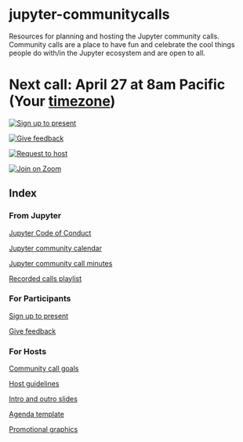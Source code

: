 # jupyter-communitycalls
Resources for planning and hosting the Jupyter community calls. Community calls are a place to have fun and celebrate the cool things people do with/in the Jupyter ecosystem and are open to all.

# Next call: April 27 at 8am Pacific (Your [timezone](https://arewemeetingyet.com/Los%20Angeles/2021-04-27/08:00/Jupyter%20Community%20Call))

[![Sign up to present](https://img.shields.io/badge/-Sign%20up%20to%20present-orange)](https://hackmd.io/-ig1jKW4SK-8xFc3Sm_-eA)

[![Give feedback](https://img.shields.io/badge/-Give%20feedback-blue)](https://docs.google.com/forms/d/e/1FAIpQLScwfYswVhafS9PVIoQYepIExq3f-FP7EmsAFULCiTIgc7mRSA/viewform?usp=sf_link)

[![Request to host](https://img.shields.io/badge/-Request%20to%20host-blueviolet)](https://gitter.im/isabela-pf)

[![Join on Zoom](https://img.shields.io/badge/-Join%20on%20Zoom-brightgreen)](https://zoom.us/my/jovyan?pwd=c0JZTHlNdS9Sek9vdzR3aTJ4SzFTQT09)

## Index

### From Jupyter
[Jupyter Code of Conduct](https://jupyter.org/conduct)

[Jupyter community calendar](https://jupyter.readthedocs.io/en/latest/community/content-community.html#jupyter-community-meetings)

[Jupyter community call minutes](https://jupyter.readthedocs.io/en/latest/community/community-call-notes/index.html)

[Recorded calls playlist](https://www.youtube.com/playlist?list=PLUrHeD2K9Cmkoamm4NjLmvXC4Y6E1o8SP)

### For Participants
[Sign up to present](https://hackmd.io/-ig1jKW4SK-8xFc3Sm_-eA)

[Give feedback](https://docs.google.com/forms/d/e/1FAIpQLScwfYswVhafS9PVIoQYepIExq3f-FP7EmsAFULCiTIgc7mRSA/viewform?usp=sf_link)

### For Hosts

[Community call goals](https://github.com/isabela-pf/jupyter-communitycalls/blob/main/goals.md)

[Host guidelines](https://github.com/isabela-pf/jupyter-communitycalls/blob/main/host-guidelines.md)

[Intro and outro slides](https://docs.google.com/presentation/d/12pZhmydKwpGGq9iPaRPoBz7YgNBkVRbloYSxySrCTI4/edit?usp=sharing)

[Agenda template](https://github.com/isabela-pf/jupyter-communitycalls/blob/main/agenda-template.md)

[Promotional graphics](https://docs.google.com/presentation/d/1qaDtW_EluCBI9EFUueFDjLGoG3XxfzqbfFdAKmKPEwo/edit?usp=sharing)
